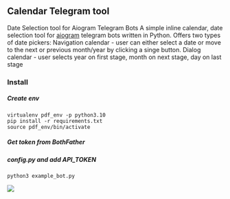## Calendar Telegram tool

Date Selection tool for Aiogram Telegram Bots
A simple inline calendar, date selection tool for <a href ="https://github.com/aiogram/aiogram">aiogram</a> telegram bots written in Python. Offers two types of date pickers: Navigation calendar - user can either select a date or move to the next or previous month/year by clicking a singe button. Dialog calendar - user selects year on first stage, month on next stage, day on last stage

### Install

##### Create env
```
virtualenv pdf_env -p python3.10
pip install -r requirements.txt
source pdf_env/bin/activate
```

##### Get token from BothFather
##### config.py and add API_TOKEN

``` python3 example_bot.py ```


<img style="hight:75%;" src="assets/description/example.gif">